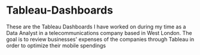 # Tableau-Dashboards

These are the Tableau Dashboards I have worked on during my time as a Data Analyst in a telecommunications company based in West London. The goal is to review businesses' expenses of the companies through Tableau in order to optimize their mobile spendings
